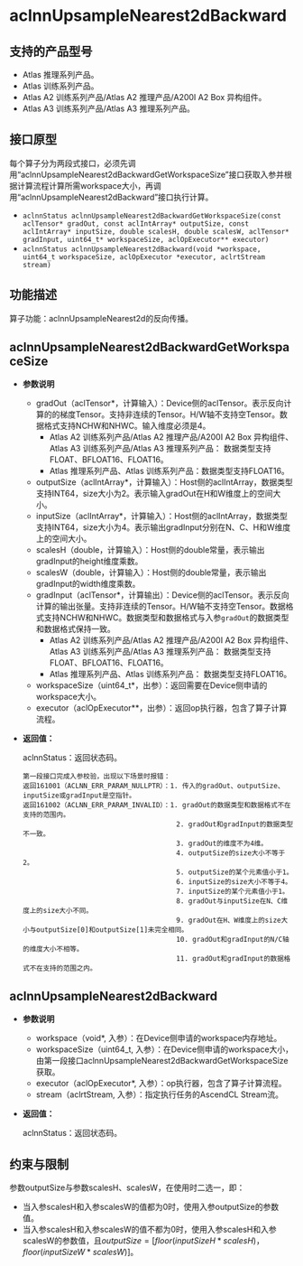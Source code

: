# aclnnUpsampleNearest2dBackward

## 支持的产品型号
- Atlas 推理系列产品。
- Atlas 训练系列产品。
- Atlas A2 训练系列产品/Atlas A2 推理产品/A200I A2 Box 异构组件。
- Atlas A3 训练系列产品/Atlas A3 推理系列产品。

## 接口原型
每个算子分为两段式接口，必须先调用“aclnnUpsampleNearest2dBackwardGetWorkspaceSize”接口获取入参并根据计算流程计算所需workspace大小，再调用“aclnnUpsampleNearest2dBackward”接口执行计算。

- `aclnnStatus aclnnUpsampleNearest2dBackwardGetWorkspaceSize(const aclTensor* gradOut, const aclIntArray* outputSize, const aclIntArray* inputSize, double scalesH, double scalesW, aclTensor* gradInput, uint64_t* workspaceSize, aclOpExecutor** executor)`
- `aclnnStatus aclnnUpsampleNearest2dBackward(void *workspace, uint64_t workspaceSize, aclOpExecutor *executor, aclrtStream stream)`

## 功能描述

算子功能：aclnnUpsampleNearest2d的反向传播。

## aclnnUpsampleNearest2dBackwardGetWorkspaceSize

- **参数说明**

  - gradOut（aclTensor\*，计算输入）：Device侧的aclTensor。表示反向计算的的梯度Tensor。支持非连续的Tensor。H/W轴不支持空Tensor。数据格式支持NCHW和NHWC。输入维度必须是4。
    - Atlas A2 训练系列产品/Atlas A2 推理产品/A200I A2 Box 异构组件、Atlas A3 训练系列产品/Atlas A3 推理系列产品： 数据类型支持FLOAT、BFLOAT16、FLOAT16。
    - Atlas 推理系列产品、Atlas 训练系列产品：数据类型支持FLOAT16。
  - outputSize（aclIntArray\*，计算输入）：Host侧的aclIntArray，数据类型支持INT64，size大小为2。表示输入gradOut在H和W维度上的空间大小。
  - inputSize（aclIntArray\*，计算输入）：Host侧的aclIntArray，数据类型支持INT64，size大小为4。表示输出gradInput分别在N、C、H和W维度上的空间大小。
  - scalesH（double，计算输入）：Host侧的double常量，表示输出gradInput的height维度乘数。
  - scalesW（double，计算输入）：Host侧的double常量，表示输出gradInput的width维度乘数。
  - gradInput（aclTensor\*，计算输出）：Device侧的aclTensor。表示反向计算的输出张量。支持非连续的Tensor。H/W轴不支持空Tensor。数据格式支持NCHW和NHWC。数据类型和数据格式与入参`gradOut`的数据类型和数据格式保持一致。
    - Atlas A2 训练系列产品/Atlas A2 推理产品/A200I A2 Box 异构组件、Atlas A3 训练系列产品/Atlas A3 推理系列产品： 数据类型支持FLOAT、BFLOAT16、FLOAT16。
    - Atlas 推理系列产品、Atlas 训练系列产品： 数据类型支持FLOAT16。
  - workspaceSize（uint64_t\*，出参）：返回需要在Device侧申请的workspace大小。
  - executor（aclOpExecutor\*\*，出参）：返回op执行器，包含了算子计算流程。

- **返回值：**

  aclnnStatus：返回状态码。

  ```
  第一段接口完成入参校验，出现以下场景时报错：
  返回161001（ACLNN_ERR_PARAM_NULLPTR）：1. 传入的gradOut、outputSize、inputSize或gradInput是空指针。
  返回161002（ACLNN_ERR_PARAM_INVALID）：1. gradOut的数据类型和数据格式不在支持的范围内。
                                        2. gradOut和gradInput的数据类型不一致。
                                        3. gradOut的维度不为4维。
                                        4. outputSize的size大小不等于2。
                                        5. outputSize的某个元素值小于1。
                                        6. inputSize的size大小不等于4。
                                        7. inputSize的某个元素值小于1。
                                        8. gradOut与inputSize在N、C维度上的size大小不同。
                                        9. gradOut在H、W维度上的size大小与outputSize[0]和outputSize[1]未完全相同。
                                        10. gradOut和gradInput的N/C轴的维度大小不相等。
                                        11. gradOut和gradInput的数据格式不在支持的范围之内。
  ```

## aclnnUpsampleNearest2dBackward

- **参数说明**

  - workspace（void\*, 入参）：在Device侧申请的workspace内存地址。
  - workspaceSize（uint64_t, 入参）：在Device侧申请的workspace大小，由第一段接口aclnnUpsampleNearest2dBackwardGetWorkspaceSize获取。
  - executor（aclOpExecutor\*, 入参）：op执行器，包含了算子计算流程。
  - stream（aclrtStream, 入参）：指定执行任务的AscendCL Stream流。

- **返回值：**

  aclnnStatus：返回状态码。

## 约束与限制

参数outputSize与参数scalesH、scalesW，在使用时二选一，即：
- 当入参scalesH和入参scalesW的值都为0时，使用入参outputSize的参数值。
- 当入参scalesH和入参scalesW的值不都为0时，使用入参scalesH和入参scalesW的参数值，且$outputSize=[floor(inputSizeH*scalesH)，floor(inputSizeW*scalesW)]$。

